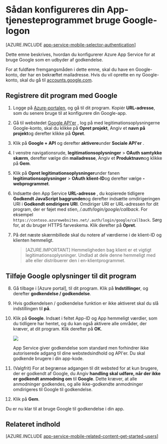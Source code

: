 <properties
    pageTitle="Sådan konfigureres Google godkendelse for din App Services-program"
    description="Lær at konfigurere Google godkendelse til din App Services-program."
    services="app-service"
    documentationCenter=""
    authors="mattchenderson"
    manager="erikre"
    editor=""/>

<tags
    ms.service="app-service-mobile"
    ms.workload="mobile"
    ms.tgt_pltfrm="na"
    ms.devlang="multiple"
    ms.topic="article"
    ms.date="10/01/2016"
    ms.author="mahender"/>

# <a name="how-to-configure-your-app-service-application-to-use-google-login"></a>Sådan konfigureres din App-tjenesteprogrammet bruge Google-logon

[AZURE.INCLUDE [app-service-mobile-selector-authentication](../../includes/app-service-mobile-selector-authentication.md)]

Dette emne beskrives, hvordan du konfigurerer Azure App Service for at bruge Google som en udbyder af godkendelse.

For at fuldføre fremgangsmåden i dette emne, skal du have en Google-konto, der har en bekræftet mailadresse. Hvis du vil oprette en ny Google-konto, skal du gå til [accounts.google.com](http://go.microsoft.com/fwlink/p/?LinkId=268302).

## <a name="register"> </a>Registrere dit program med Google

1. Logge på [Azure-portalen], og gå til dit program. Kopiér **URL-adresse**, som du senere bruge til at konfigurere din Google-app.

2. Gå til webstedet [Google API'er](http://go.microsoft.com/fwlink/p/?LinkId=268303) , log på med legitimationsoplysningerne Google-konto, skal du klikke på **Opret projekt**, Angiv et **navn på projekt**og derefter klikke på **Opret**.

3. Klik på **Google + API** og derefter **aktivere**under **Sociale API'er** .

4. I venstre navigationsrude, **legitimationsoplysninger** > **OAuth samtykke skærm**, derefter vælge din **mailadresse**, Angiv et **Produktnavn**og klikke på **Gem**.

5. Klik på **Opret legitimationsoplysninger**under fanen **legitimationsoplysninger**  > **OAuth klient-ID**og derefter vælge **-webprogrammet**.

6. Indsætte den App Service **URL-adresse** , du kopierede tidligere **Godkendt JavaScript baggrunden**og derefter indsætte omdirigeringen URI i **Godkendt omdirigere URI**. Omdiriger URI er URL-adressen for dit program, der er føjet med stien, _/.auth/login/google/callback_. For eksempel `https://contoso.azurewebsites.net/.auth/login/google/callback`. Sørg for, at du bruger HTTPS farveskema. Klik derefter på **Opret**.

7. På det næste skærmbillede skal du notere af værdierne i de klient-ID og klienten hemmeligt.


    > [AZURE.IMPORTANT]
    Hemmeligheden bag klient er et vigtigt legitimationsoplysninger. Undlad at dele denne hemmeligt med alle eller distribuerer den i en-klientprogrammet.


## <a name="secrets"> </a>Tilføje Google oplysninger til dit program

8. Gå tilbage i [Azure portal], til dit program. Klik på **Indstillinger**, og derefter **godkendelse / godkendelse**.

9. Hvis godkendelsen / godkendelse funktion er ikke aktiveret skal du slå indstillingen til **på**.

10. Klik på **Google**. Indsæt i feltet App-ID og App hemmeligt værdier, som du tidligere har hentet, og du kan også aktivere alle områder, der kræver, at dit program. Klik derefter på **OK**.

    ![][1]

    App Service giver godkendelse som standard men forhindrer ikke autoriserede adgang til dine webstedsindhold og API'er. Du skal godkende brugere i din app-kode.

17. (Valgfrit) For at begrænse adgangen til dit websted for at kun brugere, der er godkendt af Google, du Angiv **handling skal udføre, når der ikke er godkendt anmodning om** til **Google**. Dette kræver, at alle anmodninger godkendes, og alle ikke-godkendte anmodninger omdirigeres til Google til godkendelse.

12. Klik på **Gem**.

Du er nu klar til at bruge Google til godkendelse i din app.

## <a name="related-content"> </a>Relateret indhold

[AZURE.INCLUDE [app-service-mobile-related-content-get-started-users](../../includes/app-service-mobile-related-content-get-started-users.md)]


<!-- Anchors. -->

<!-- Images. -->

[0]: ./media/app-service-mobile-how-to-configure-google-authentication/mobile-app-google-redirect.png
[1]: ./media/app-service-mobile-how-to-configure-google-authentication/mobile-app-google-settings.png

<!-- URLs. -->

[Google apis]: http://go.microsoft.com/fwlink/p/?LinkId=268303

[Azure-portalen]: https://portal.azure.com/

